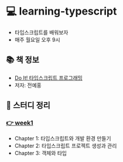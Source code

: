 # 💻 learning-typescript

- 타입스크립트를 배워보자
- 매주 월요일 오후 9시

## 📚 책 정보
- [Do It! 타입스크립트 프로그래밍](http://www.kyobobook.co.kr/product/detailViewKor.laf?ejkGb=KOR&mallGb=KOR&barcode=9791163031482&orderClick=LEa&Kc=)
- 저자: 전예홍

## 🤔  스터디 정리
### [👉 week1](https://github.com/Fortuna-Study/learning-typescript/tree/main/week_1)
- Chapter 1: 타입스크립트와 개발 환경 만들기
- Chapter 2: 타입스크립트 프로젝트 생성과 관리
- Chapter 3: 객체와 타입
